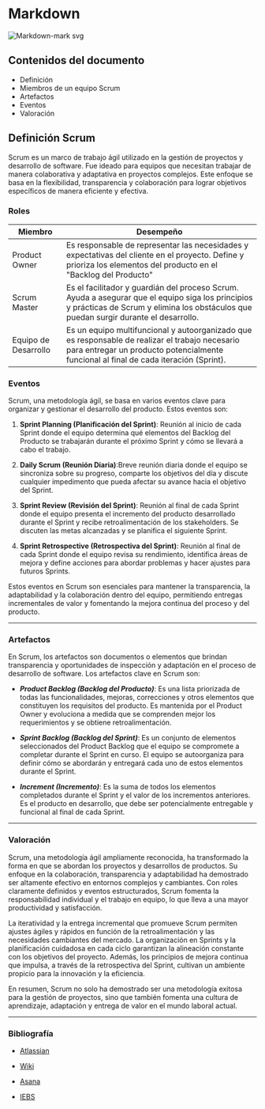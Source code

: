 # Markdown
![Markdown-mark svg](https://github.com/AlbertoBarcelo/markdown/assets/114684379/0c6a87a4-fb00-4af5-95c9-57f4319612d7)

## Contenidos del documento
* Definición
* Miembros de un equipo Scrum
* Artefactos
* Eventos
* Valoración

## Definición Scrum
Scrum es un marco de trabajo ágil utilizado en la gestión de proyectos y desarrollo de software. 
Fue ideado para equipos que necesitan trabajar de manera colaborativa y adaptativa en proyectos complejos. Este enfoque se basa en la flexibilidad, transparencia y colaboración para lograr objetivos específicos de manera eficiente y efectiva.

### Roles
| Miembro | Desempeño |
|--------------|--------------|
| Product Owner | Es responsable de representar las necesidades y expectativas del cliente en el proyecto. Define y prioriza los elementos del producto en el "Backlog del Producto" |
| Scrum Master | Es el facilitador y guardián del proceso Scrum. Ayuda a asegurar que el equipo siga los principios y prácticas de Scrum y elimina los obstáculos que puedan surgir durante el desarrollo. |
| Equipo de Desarrollo | Es un equipo multifuncional y autoorganizado que es responsable de realizar el trabajo necesario para entregar un producto potencialmente funcional al final de cada iteración (Sprint). |


### Eventos
Scrum, una metodología ágil, se basa en varios eventos clave para organizar y gestionar el desarrollo del producto. Estos eventos son:

1. **Sprint Planning (Planificación del Sprint)**: Reunión al inicio de cada Sprint donde el equipo determina qué elementos del Backlog del Producto se trabajarán durante el próximo Sprint y cómo se llevará a cabo el trabajo.

2. **Daily Scrum (Reunión Diaria)**:Breve reunión diaria donde el equipo se sincroniza sobre su progreso, comparte los objetivos del día y discute cualquier impedimento que pueda afectar su avance hacia el objetivo del Sprint.

3. **Sprint Review (Revisión del Sprint)**: Reunión al final de cada Sprint donde el equipo presenta el incremento del producto desarrollado durante el Sprint y recibe retroalimentación de los stakeholders. Se discuten las metas alcanzadas y se planifica el siguiente Sprint.

4. **Sprint Retrospective (Retrospectiva del Sprint)**: Reunión al final de cada Sprint donde el equipo revisa su rendimiento, identifica áreas de mejora y define acciones para abordar problemas y hacer ajustes para futuros Sprints.

Estos eventos en Scrum son esenciales para mantener la transparencia, la adaptabilidad y la colaboración dentro del equipo, permitiendo entregas incrementales de valor y fomentando la mejora continua del proceso y del producto.
   
--- 
### Artefactos
En Scrum, los artefactos son documentos o elementos que brindan transparencia y oportunidades de inspección y adaptación en el proceso de desarrollo de software. Los artefactos clave en Scrum son:

- ***Product Backlog (Backlog del Producto)***: Es una lista priorizada de todas las funcionalidades, mejoras, correcciones y otros elementos que constituyen los requisitos del producto. Es mantenida por el Product Owner y evoluciona a medida que se comprenden mejor los requerimientos y se obtiene retroalimentación.

- ***Sprint Backlog (Backlog del Sprint)***: Es un conjunto de elementos seleccionados del Product Backlog que el equipo se compromete a completar durante el Sprint en curso. El equipo se autoorganiza para definir cómo se abordarán y entregará cada uno de estos elementos durante el Sprint.

- ***Increment (Incremento)***: Es la suma de todos los elementos completados durante el Sprint y el valor de los incrementos anteriores. Es el producto en desarrollo, que debe ser potencialmente entregable y funcional al final de cada Sprint.
  
---
### Valoración

Scrum, una metodología ágil ampliamente reconocida, ha transformado la forma en que se abordan los proyectos y desarrollos de productos. Su enfoque en la colaboración, transparencia y adaptabilidad ha demostrado ser altamente efectivo en entornos complejos y cambiantes. Con roles claramente definidos y eventos estructurados, Scrum fomenta la responsabilidad individual y el trabajo en equipo, lo que lleva a una mayor productividad y satisfacción.

La iteratividad y la entrega incremental que promueve Scrum permiten ajustes ágiles y rápidos en función de la retroalimentación y las necesidades cambiantes del mercado. La organización en Sprints y la planificación cuidadosa en cada ciclo garantizan la alineación constante con los objetivos del proyecto. Además, los principios de mejora continua que impulsa, a través de la retrospectiva del Sprint, cultivan un ambiente propicio para la innovación y la eficiencia.

En resumen, Scrum no solo ha demostrado ser una metodología exitosa para la gestión de proyectos, sino que también fomenta una cultura de aprendizaje, adaptación y entrega de valor en el mundo laboral actual.

---
### Bibliografía
- [Atlassian](https://www.atlassian.com/es/agile/scrum)
  
- [Wiki](https://ca.wikipedia.org/wiki/Scrum)
  
- [Asana](https://asana.com/es/resources/what-is-scrum)

- [IEBS](https://www.iebschool.com/blog/metodologia-scrum-agile-scrum/)
